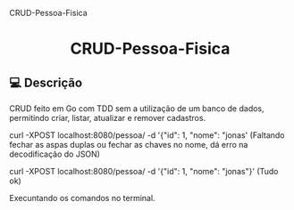 CRUD-Pessoa-Fisica
<h1 align="center">
   CRUD-Pessoa-Fisica
</h1>

## 💻 Descrição
CRUD feito em Go com TDD sem a utilização de um banco de dados, permitindo criar, listar, atualizar e remover cadastros.

curl -XPOST localhost:8080/pessoa/ -d '{"id": 1, "nome": "jonas' (Faltando fechar as aspas duplas ou fechar as chaves no nome, dá erro na decodificação do JSON)

curl -XPOST localhost:8080/pessoa/ -d '{"id": 1, "nome": "jonas"}' (Tudo ok)

Execuntando os comandos no terminal.
